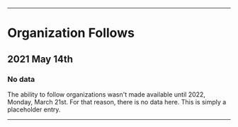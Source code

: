 
***

# Organization Follows

## 2021 May 14th

### No data

The ability to follow organizations wasn't made available until 2022, Monday, March 21st. For that reason, there is no data here. This is simply a placeholder entry.

***

